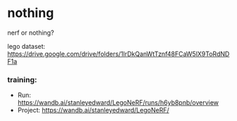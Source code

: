 # nothing
nerf or nothing?

lego dataset: https://drive.google.com/drive/folders/1lrDkQanWtTznf48FCaW5lX9ToRdNDF1a


### training:
- Run: https://wandb.ai/stanleyedward/LegoNeRF/runs/h6yb8pnb/overview
- Project: https://wandb.ai/stanleyedward/LegoNeRF/